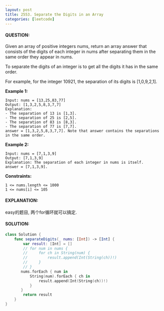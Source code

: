 ```yaml
---
layout: post
title: 2553. Separate the Digits in an Array
categories: [leetcode]
---
```

#### QUESTION:
Given an array of positive integers nums, return an array answer that consists of the digits of each integer in nums after separating them in the same order they appear in nums.

To separate the digits of an integer is to get all the digits it has in the same order.

For example, for the integer 10921, the separation of its digits is [1,0,9,2,1].
 

__Example 1:__
```
Input: nums = [13,25,83,77]
Output: [1,3,2,5,8,3,7,7]
Explanation: 
- The separation of 13 is [1,3].
- The separation of 25 is [2,5].
- The separation of 83 is [8,3].
- The separation of 77 is [7,7].
answer = [1,3,2,5,8,3,7,7]. Note that answer contains the separations in the same order.
```
__Example 2:__
```
Input: nums = [7,1,3,9]
Output: [7,1,3,9]
Explanation: The separation of each integer in nums is itself.
answer = [7,1,3,9].
```
 

__Constraints:__
```
1 <= nums.length <= 1000
1 <= nums[i] <= 105
```
#### EXPLANATION:

easy的题目, 两个for循环就可以搞定.

#### SOLUTION:
```swift
class Solution {
    func separateDigits(_ nums: [Int]) -> [Int] {
        var result: [Int] = []
        // for num in nums {
        //     for ch in String(num) {
        //         result.append(Int(String(ch))!)
        //     }
        // }
       nums.forEach { num in
           String(num).forEach { ch in
               result.append(Int(String(ch))!)
           }
       }
        return result
    }
}
```
